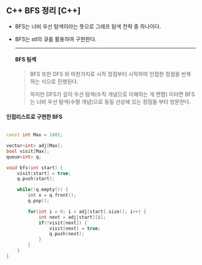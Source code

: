 ## C++ BFS 정리 [C++]



- BFS는 너비 우선 탐색이라는 뜻으로 그래프 탐색 전략 중 하나이다.

- BFS는 stl의 큐를 활용하여 구현한다.


  

  ------

  

  #### BFS 팀섹

  > BFS 또한 DFS 와 마찬가지로 시작 정점부터 시작하여 인접한 정점을 반복하는 식으로 진행된다.
  >
  > 하지만 DFS가 깊이 우선 탐색(수직 개념으로 이해하는 게 편함) 이라면 BFS는 너비 우선 탐색(수평 개념)으로 동일 선상에 있는 정점들 부터 방문한다.
  >

 #### 인접리스트로 구현한 BFS

```c++

const int Max = 1001;

vector<int> adj[Max];
bool visit[Max];
queue<int> q;

void bfs(int start) {
    visit[start] = true;
    q.push(start);

    while(!q.empty()) {
        int x = q.front();
        q.pop();

        for(int i = 0; i < adj[start].size(); i++) {
            int next = adj[start][i];
            if(!visit[next]) {
                visit[next] = true;
                q.push(next);
            }
        }
    }
}

```
